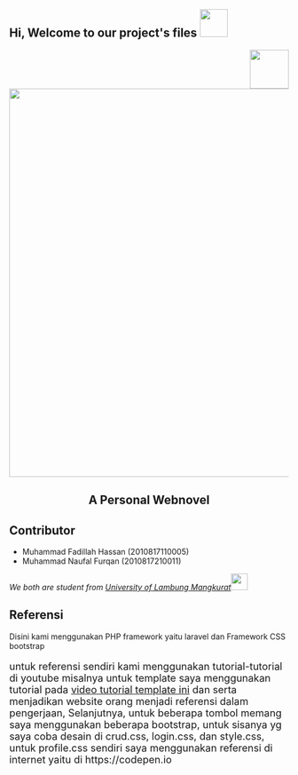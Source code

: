 <h2> Hi, Welcome to our project's files <img src="https://media.giphy.com/media/mGcNjsfWAjY5AEZNw6/giphy.gif" width="50"></h2>
<img align='right' src="https://media.giphy.com/media/2eFoWCyovdbWsmvkI1/giphy.gif" width="70">

<p align="center">
  <a href = "https://mohizuki.github.io/">
    <img src = "https://pixiv.pximg.net/c/1200x630_90_a2_g5/fanbox/public/images/post/1725296/cover/KbQJ1Eyc3A541ySICuBLMAfm.jpeg" width = "700px"/>
  </a>
  <h2 align = "center"> A Personal Webnovel</h2>
</p>

## Contributor
- Muhammad Fadillah Hassan (2010817110005)
- Muhammad Naufal Furqan (2010817210011)
<p><em>We both are student from <a href="https://ulm.ac.id/id/">University of Lambung Mangkurat</a><img src="https://media.giphy.com/media/fYSnHlufseco8Fh93Z/giphy.gif" width="30"> 
</em></p>

## Referensi
Disini kami menggunakan PHP framework yaitu laravel dan Framework CSS bootstrap
<p style="font-size:18px;">untuk referensi sendiri kami menggunakan tutorial-tutorial di youtube misalnya untuk template saya menggunakan tutorial pada <a href="https://youtu.be/oYRda7UtuhA">video tutorial template ini</a> dan serta menjadikan website orang menjadi referensi dalam pengerjaan,			Selanjutnya, untuk beberapa tombol memang saya menggunakan beberapa bootstrap, untuk sisanya yg saya coba desain di crud.css, login.css, dan style.css, untuk profile.css sendiri saya menggunakan referensi di internet yaitu di https://codepen.io		</p>
